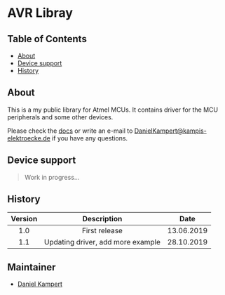 # AVR Libray

## Table of Contents

- [About](#about)
- [Device support](#device-support)
- [History](#history)

## About

This is a my public library for Atmel MCUs. It contains driver for the MCU peripherals and some other devices.

Please check the [docs](http://kampis-elektroecke.de/doc/libavr/index.html) or write an e-mail to [DanielKampert@kampis-elektroecke.de](DanielKampert@kampis-elektroecke.de) if you have any questions.

## Device support

> Work in progress...

## History

| **Version** | **Description** | **Date** |
|:---------:|:------------------------------:|:----------:|
| 1.0       | First release                | 13.06.2019 |
| 1.1       | Updating driver, add more example               | 28.10.2019 |

## Maintainer

- [Daniel Kampert](DanielKampert@kampis-elektroecke.de)